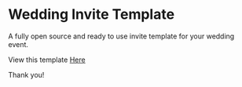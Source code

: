 # Wedding Invite Template

A fully open source and ready to use invite template for your wedding event.

View this template [Here](https://www.archyonrails.github.io/weddinginvite)

Thank you!
